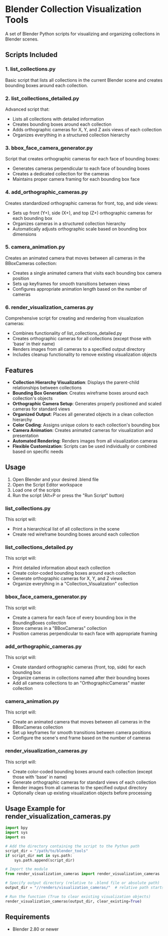 # Blender Collection Visualization Tools

A set of Blender Python scripts for visualizing and organizing collections in Blender scenes.

## Scripts Included

### 1. list_collections.py
Basic script that lists all collections in the current Blender scene and creates bounding boxes around each collection.

### 2. list_collections_detailed.py
Advanced script that:
- Lists all collections with detailed information
- Creates bounding boxes around each collection
- Adds orthographic cameras for X, Y, and Z axis views of each collection
- Organizes everything in a structured collection hierarchy

### 3. bbox_face_camera_generator.py
Script that creates orthographic cameras for each face of bounding boxes:
- Generates cameras perpendicular to each face of bounding boxes
- Creates a dedicated collection for the cameras
- Maintains proper camera framing for each bounding box face

### 4. add_orthographic_cameras.py
Creates standardized orthographic cameras for front, top, and side views:
- Sets up front (Y+), side (X+), and top (Z+) orthographic cameras for each bounding box
- Organizes cameras in a structured collection hierarchy
- Automatically adjusts orthographic scale based on bounding box dimensions

### 5. camera_animation.py
Creates an animated camera that moves between all cameras in the BBoxCameras collection:
- Creates a single animated camera that visits each bounding box camera position
- Sets up keyframes for smooth transitions between views
- Configures appropriate animation length based on the number of cameras

### 6. render_visualization_cameras.py
Comprehensive script for creating and rendering from visualization cameras:
- Combines functionality of list_collections_detailed.py
- Creates orthographic cameras for all collections (except those with 'base' in their name)
- Renders images from all cameras to a specified output directory
- Includes cleanup functionality to remove existing visualization objects

## Features

- **Collection Hierarchy Visualization**: Displays the parent-child relationships between collections
- **Bounding Box Generation**: Creates wireframe boxes around each collection's objects
- **Orthographic Camera Setup**: Generates properly positioned and scaled cameras for standard views
- **Organized Output**: Places all generated objects in a clean collection hierarchy
- **Color Coding**: Assigns unique colors to each collection's bounding box
- **Camera Animation**: Creates animated cameras for visualization and presentation
- **Automated Rendering**: Renders images from all visualization cameras
- **Flexible Customization**: Scripts can be used individually or combined based on specific needs

## Usage

1. Open Blender and your desired .blend file
2. Open the Script Editor workspace
3. Load one of the scripts
4. Run the script (Alt+P or press the "Run Script" button)

### list_collections.py
This script will:
- Print a hierarchical list of all collections in the scene
- Create red wireframe bounding boxes around each collection

### list_collections_detailed.py
This script will:
- Print detailed information about each collection
- Create color-coded bounding boxes around each collection
- Generate orthographic cameras for X, Y, and Z views
- Organize everything in a "Collection_Visualization" collection

### bbox_face_camera_generator.py
This script will:
- Create a camera for each face of every bounding box in the BoundingBoxes collection
- Store cameras in a "BBoxCameras" collection
- Position cameras perpendicular to each face with appropriate framing

### add_orthographic_cameras.py
This script will:
- Create standard orthographic cameras (front, top, side) for each bounding box
- Organize cameras in collections named after their bounding boxes
- Add all camera collections to an "OrthographicCameras" master collection

### camera_animation.py
This script will:
- Create an animated camera that moves between all cameras in the BBoxCameras collection
- Set up keyframes for smooth transitions between camera positions
- Configure the scene's end frame based on the number of cameras

### render_visualization_cameras.py
This script will:
- Create color-coded bounding boxes around each collection (except those with 'base' in name)
- Generate orthographic cameras for standard views of each collection
- Render images from all cameras to the specified output directory
- Optionally clean up existing visualization objects before processing

## Usage Example for render_visualization_cameras.py
```python
import bpy
import sys
import os

# Add the directory containing the script to the Python path
script_dir = "/path/to/blender_tools"
if script_dir not in sys.path:
    sys.path.append(script_dir)

# Import the module
from render_visualization_cameras import render_visualization_cameras

# Specify output directory (relative to .blend file or absolute path)
output_dir = "//renders/visualization_cameras/"  # relative path starts with //

# Run the function (True to clear existing visualization objects)
render_visualization_cameras(output_dir, clear_existing=True)
```

## Requirements
- Blender 2.80 or newer 